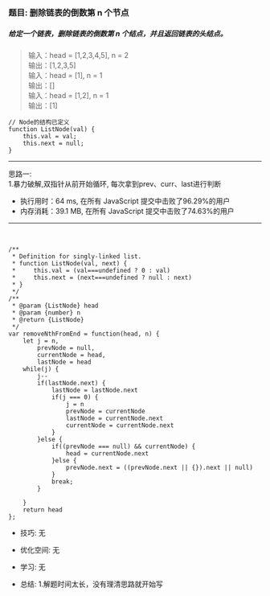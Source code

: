 
### 题目: 删除链表的倒数第 n 个节点
##### 给定一个链表，删除链表的倒数第 n 个结点，并且返回链表的头结点。

> 输入：head = [1,2,3,4,5], n = 2  
  输出：[1,2,3,5]  
> 输入：head = [1], n = 1  
  输出：[]  
> 输入：head = [1,2], n = 1  
  输出：[1]

```
// Node的结构已定义
function ListNode(val) {
    this.val = val;
    this.next = null;
}
```

---
思路一:  
1.暴力破解,双指针从前开始循环, 每次拿到prev、curr、last进行判断
* 执行用时：64 ms, 在所有 JavaScript 提交中击败了96.29%的用户
* 内存消耗：39.1 MB, 在所有 JavaScript 提交中击败了74.63%的用户
---

&nbsp;

```
/**
 * Definition for singly-linked list.
 * function ListNode(val, next) {
 *     this.val = (val===undefined ? 0 : val)
 *     this.next = (next===undefined ? null : next)
 * }
 */
/**
 * @param {ListNode} head
 * @param {number} n
 * @return {ListNode}
 */
var removeNthFromEnd = function(head, n) {
    let j = n,
        prevNode = null,
        currentNode = head,
        lastNode = head
    while(j) {
        j--
        if(lastNode.next) {
            lastNode = lastNode.next
            if(j === 0) {
                j = n
                prevNode = currentNode
                lastNode = currentNode.next
                currentNode = currentNode.next
            }
        }else {
            if((prevNode === null) && currentNode) {
                head = currentNode.next
            }else {
                prevNode.next = ((prevNode.next || {}).next || null)
            }  
            break;
        }
        
    }
    return head
};
```

* 技巧: 无 

* 优化空间: 无

* 学习: 无

* 总结: 
1.解题时间太长，没有理清思路就开始写
